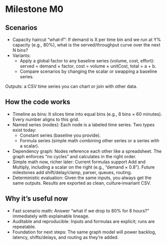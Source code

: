 # Milestone M0

## Scenarios

- Capacity haircut “what‑if”: If demand is X per time bin and we run at Y% capacity (e.g., 80%), what is the served/throughput curve over the next N bins?
- Variants:
    - Apply a global factor to any baseline series (volume, cost, effort): served = demand × factor, cost = volume × unitCost, total = a + b.
    - Compare scenarios by changing the scalar or swapping a baseline series.

Outputs: a CSV time series you can chart or join with other data.

## How the code works

- Timeline as bins: It slices time into equal bins (e.g., 8 bins × 60 minutes). Every number aligns to this grid.
- Named series (nodes): Each node is a labeled time series. Two types exist today:
    - Constant series (baseline you provide).
    - Formula series (simple math combining other series or a series with a scalar).
- Dependency graph: Nodes reference each other like a spreadsheet. The graph enforces “no cycles” and calculates in the right order.
- Simple math now, richer later: Current formulas support Add and Multiply, including a scalar on the right (e.g., “demand × 0.8”). Future milestones add shift/delay/clamp, parser, queues, routing.
- Deterministic evaluation: Given the same inputs, you always get the same outputs. Results are exported as clean, culture‑invariant CSV.

## Why it’s useful now

- Fast scenario math: Answer “what if we drop to 80% for 8 hours?” immediately with explainable lineage.
- Auditable and reproducible: Inputs and formulas are explicit; runs are repeatable.
- Foundation for next steps: The same graph model will power backlog, latency, shifts/delays, and routing as they’re added.